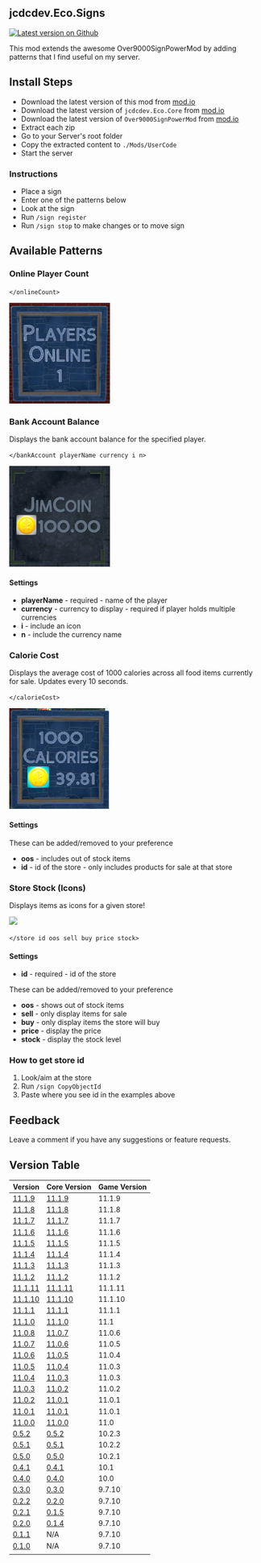 ## jcdcdev.Eco.Signs

[![Latest version on Github](https://badgen.net/github/tag/jcdcdev/jcdcdev.Eco.Signs?color=3a93b4&label=Mod)](https://github.com/jcdcdev/jcdcdev.Eco.Signs/releases/latest)

This mod extends the awesome Over9000SignPowerMod by adding patterns that I find useful on my server.

## Install Steps

- Download the latest version of this mod from [mod.io](https://mod.io/g/eco/m/jcdcdevecosigns)
- Download the latest version of `jcdcdev.Eco.Core` from [mod.io](https://mod.io/g/eco/m/jcdcdevecocore)
- Download the latest version of `Over9000SignPowerMod` from [mod.io](https://mod.io/g/eco/m/over9000signpowermod)
- Extract each zip
- Go to your Server's root folder
- Copy the extracted content to `./Mods/UserCode`
- Start the server

### Instructions

- Place a sign
- Enter one of the patterns below
- Look at the sign
- Run `/sign register`
- Run `/sign stop` to make changes or to move sign

## Available Patterns

### Online Player Count

`</onlineCount>`

![onlineCount.png](https://github.com/jcdcdev/jcdcdev.Eco.Signs/blob/main/docs/screenshots/onlineCount.png?raw=true)

### Bank Account Balance

Displays the bank account balance for the specified player.

`</bankAccount playerName currency i n>`

![bankAccount.png](https://github.com/jcdcdev/jcdcdev.Eco.Signs/blob/main/docs/screenshots/bankAccount.png?raw=true)

#### Settings

- **playerName** - required - name of the player
- **currency** - currency to display - required if player holds multiple currencies
- **i** - include an icon
- **n** - include the currency name

### Calorie Cost

Displays the average cost of 1000 calories across all food items currently for sale. Updates every 10 seconds.

`</calorieCost>`

![calorieCount.png](https://github.com/jcdcdev/jcdcdev.Eco.Signs/blob/main/docs/screenshots/calorieCount.png?raw=true)

#### Settings

These can be added/removed to your preference

- **oos** - includes out of stock items
- **id** - id of the store - only includes products for sale at that store

### Store Stock (Icons)

Displays items as icons for a given store!

![](https://image.modcdn.io/members/2215/26012295/profile/store.gif)

`</store id oos sell buy price stock>`

#### Settings

- **id** - required - id of the store

These can be added/removed to your preference

- **oos** - shows out of stock items
- **sell** - only display items for sale
- **buy** - only display items the store will buy
- **price** - display the price
- **stock** - display the stock level

### How to get store id

1. Look/aim at the store
2. Run `/sign CopyObjectId`
3. Paste where you see id in the examples above

## Feedback

Leave a comment if you have any suggestions or feature requests.

## Version Table
| Version | Core Version | Game Version |
|-----|---------| -----------|
| [11.1.9](https://github.com/jcdcdev/jcdcdev.Eco.Signs/releases/tag/11.1.9) | [11.1.9](https://github.com/jcdcdev/jcdcdev.Eco.Core/releases/tag/11.1.9) | 11.1.9 |
| [11.1.8](https://github.com/jcdcdev/jcdcdev.Eco.Signs/releases/tag/11.1.8) | [11.1.8](https://github.com/jcdcdev/jcdcdev.Eco.Core/releases/tag/11.1.8) | 11.1.8 |
| [11.1.7](https://github.com/jcdcdev/jcdcdev.Eco.Signs/releases/tag/11.1.7) | [11.1.7](https://github.com/jcdcdev/jcdcdev.Eco.Core/releases/tag/11.1.7) | 11.1.7 |
| [11.1.6](https://github.com/jcdcdev/jcdcdev.Eco.Signs/releases/tag/11.1.6) | [11.1.6](https://github.com/jcdcdev/jcdcdev.Eco.Core/releases/tag/11.1.6) | 11.1.6 |
| [11.1.5](https://github.com/jcdcdev/jcdcdev.Eco.Signs/releases/tag/11.1.5) | [11.1.5](https://github.com/jcdcdev/jcdcdev.Eco.Core/releases/tag/11.1.5) | 11.1.5 |
| [11.1.4](https://github.com/jcdcdev/jcdcdev.Eco.Signs/releases/tag/11.1.4) | [11.1.4](https://github.com/jcdcdev/jcdcdev.Eco.Core/releases/tag/11.1.4) | 11.1.4 |
| [11.1.3](https://github.com/jcdcdev/jcdcdev.Eco.Signs/releases/tag/11.1.3) | [11.1.3](https://github.com/jcdcdev/jcdcdev.Eco.Core/releases/tag/11.1.3) | 11.1.3 |
| [11.1.2](https://github.com/jcdcdev/jcdcdev.Eco.Signs/releases/tag/11.1.2) | [11.1.2](https://github.com/jcdcdev/jcdcdev.Eco.Core/releases/tag/11.1.2) | 11.1.2 |
| [11.1.11](https://github.com/jcdcdev/jcdcdev.Eco.Signs/releases/tag/11.1.11) | [11.1.11](https://github.com/jcdcdev/jcdcdev.Eco.Core/releases/tag/11.1.11) | 11.1.11 |
| [11.1.10](https://github.com/jcdcdev/jcdcdev.Eco.Signs/releases/tag/11.1.10) | [11.1.10](https://github.com/jcdcdev/jcdcdev.Eco.Core/releases/tag/11.1.10) | 11.1.10 |
| [11.1.1](https://github.com/jcdcdev/jcdcdev.Eco.Signs/releases/tag/11.1.1) | [11.1.1](https://github.com/jcdcdev/jcdcdev.Eco.Core/releases/tag/11.1.1) | 11.1.1 |
| [11.1.0](https://github.com/jcdcdev/jcdcdev.Eco.Signs/releases/tag/11.1.0) | [11.1.0](https://github.com/jcdcdev/jcdcdev.Eco.Core/releases/tag/11.1.0) | 11.1 |
| [11.0.8](https://github.com/jcdcdev/jcdcdev.Eco.Signs/releases/tag/11.0.8) | [11.0.7](https://github.com/jcdcdev/jcdcdev.Eco.Core/releases/tag/11.0.7) | 11.0.6 |
| [11.0.7](https://github.com/jcdcdev/jcdcdev.Eco.Signs/releases/tag/11.0.7) | [11.0.6](https://github.com/jcdcdev/jcdcdev.Eco.Core/releases/tag/11.0.6) | 11.0.5 |
| [11.0.6](https://github.com/jcdcdev/jcdcdev.Eco.Signs/releases/tag/11.0.6) | [11.0.5](https://github.com/jcdcdev/jcdcdev.Eco.Core/releases/tag/11.0.5) | 11.0.4 |
| [11.0.5](https://github.com/jcdcdev/jcdcdev.Eco.Signs/releases/tag/11.0.5) | [11.0.4](https://github.com/jcdcdev/jcdcdev.Eco.Core/releases/tag/11.0.4) | 11.0.3 |
| [11.0.4](https://github.com/jcdcdev/jcdcdev.Eco.Signs/releases/tag/11.0.4) | [11.0.3](https://github.com/jcdcdev/jcdcdev.Eco.Core/releases/tag/11.0.3) | 11.0.3 |
| [11.0.3](https://github.com/jcdcdev/jcdcdev.Eco.Signs/releases/tag/11.0.3) | [11.0.2](https://github.com/jcdcdev/jcdcdev.Eco.Core/releases/tag/11.0.2) | 11.0.2 |
| [11.0.2](https://github.com/jcdcdev/jcdcdev.Eco.Signs/releases/tag/11.0.2) | [11.0.1](https://github.com/jcdcdev/jcdcdev.Eco.Core/releases/tag/11.0.1) | 11.0.1 |
| [11.0.1](https://github.com/jcdcdev/jcdcdev.Eco.Signs/releases/tag/11.0.1) | [11.0.1](https://github.com/jcdcdev/jcdcdev.Eco.Core/releases/tag/11.0.1) | 11.0.1 |
| [11.0.0](https://github.com/jcdcdev/jcdcdev.Eco.Signs/releases/tag/11.0.0) | [11.0.0](https://github.com/jcdcdev/jcdcdev.Eco.Core/releases/tag/11.0.0) | 11.0 |
| [0.5.2](https://github.com/jcdcdev/jcdcdev.Eco.Signs/releases/tag/0.5.2) | [0.5.2](https://github.com/jcdcdev/jcdcdev.Eco.Core/releases/tag/0.5.2) | 10.2.3 |
| [0.5.1](https://github.com/jcdcdev/jcdcdev.Eco.Signs/releases/tag/0.5.1) | [0.5.1](https://github.com/jcdcdev/jcdcdev.Eco.Core/releases/tag/0.5.1) | 10.2.2 |
| [0.5.0](https://github.com/jcdcdev/jcdcdev.Eco.Signs/releases/tag/0.5.0) | [0.5.0](https://github.com/jcdcdev/jcdcdev.Eco.Core/releases/tag/0.5.0) | 10.2.1 |
| [0.4.1](https://github.com/jcdcdev/jcdcdev.Eco.Signs/releases/tag/0.4.1) | [0.4.1](https://github.com/jcdcdev/jcdcdev.Eco.Core/releases/tag/0.4.1) | 10.1 |
| [0.4.0](https://github.com/jcdcdev/jcdcdev.Eco.Signs/releases/tag/0.4.0) | [0.4.0](https://github.com/jcdcdev/jcdcdev.Eco.Core/releases/tag/0.4.0) | 10.0 |
| [0.3.0](https://github.com/jcdcdev/jcdcdev.Eco.Signs/releases/tag/0.3.0) | [0.3.0](https://github.com/jcdcdev/jcdcdev.Eco.Core/releases/tag/0.3.0) | 9.7.10 |
| [0.2.2](https://github.com/jcdcdev/jcdcdev.Eco.Signs/releases/tag/0.2.2) | [0.2.0](https://github.com/jcdcdev/jcdcdev.Eco.Core/releases/tag/0.2.0) | 9.7.10 |
| [0.2.1](https://github.com/jcdcdev/jcdcdev.Eco.Signs/releases/tag/0.2.1) | [0.1.5](https://github.com/jcdcdev/jcdcdev.Eco.Core/releases/tag/0.1.5) | 9.7.10 |
| [0.2.0](https://github.com/jcdcdev/jcdcdev.Eco.Signs/releases/tag/0.2.0) | [0.1.4](https://github.com/jcdcdev/jcdcdev.Eco.Core/releases/tag/0.1.4) | 9.7.10 |
| [0.1.1](https://github.com/jcdcdev/jcdcdev.Eco.Signs/releases/tag/0.1.1) | N/A | 9.7.10 |
| [0.1.0](https://github.com/jcdcdev/jcdcdev.Eco.Signs/releases/tag/0.1.0) | N/A | 9.7.10 |
| [](https://github.com/jcdcdev/jcdcdev.Eco.Signs/releases/tag/) | [](https://github.com/jcdcdev/jcdcdev.Eco.Core/releases/tag/) |  |
